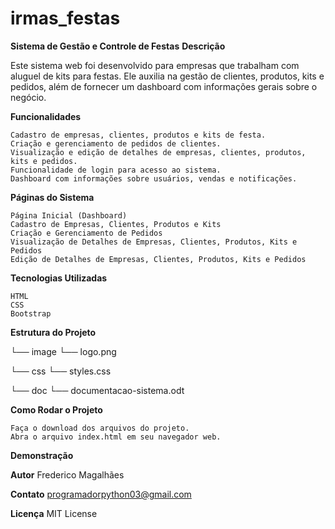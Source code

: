 # irmas_festas
**Sistema de Gestão e Controle de Festas**
**Descrição**

Este sistema web foi desenvolvido para empresas que trabalham com aluguel de kits para festas. Ele auxilia na gestão de clientes, produtos, kits e pedidos, além de fornecer um dashboard com informações gerais sobre o negócio.

**Funcionalidades**

    Cadastro de empresas, clientes, produtos e kits de festa.
    Criação e gerenciamento de pedidos de clientes.
    Visualização e edição de detalhes de empresas, clientes, produtos, kits e pedidos.
    Funcionalidade de login para acesso ao sistema.
    Dashboard com informações sobre usuários, vendas e notificações.

**Páginas do Sistema**

    Página Inicial (Dashboard)
    Cadastro de Empresas, Clientes, Produtos e Kits
    Criação e Gerenciamento de Pedidos
    Visualização de Detalhes de Empresas, Clientes, Produtos, Kits e Pedidos
    Edição de Detalhes de Empresas, Clientes, Produtos, Kits e Pedidos

**Tecnologias Utilizadas**

    HTML
    CSS
    Bootstrap

**Estrutura do Projeto**

└── image
  └── logo.png

└── css
  └── styles.css

└── doc
  └── documentacao-sistema.odt

**Como Rodar o Projeto**

    Faça o download dos arquivos do projeto.
    Abra o arquivo index.html em seu navegador web.

**Demonstração**


**Autor**
Frederico Magalhães

**Contato**
programadorpython03@gmail.com

**Licença**
MIT License
